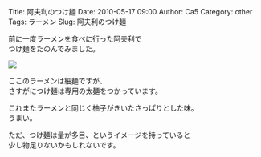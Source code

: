 Title: 阿夫利のつけ麺
Date: 2010-05-17 09:00
Author: Ca5
Category: other
Tags: ラーメン
Slug: 阿夫利のつけ麺

前に一度ラーメンを食べに行った阿夫利で  
つけ麺をたのんでみました。

[![](http://farm2.static.flickr.com/1349/4605421204_26b2f2d398_m.jpg)](http://www.flickr.com/photos/46200029@N06/4605421204/)  
  
ここのラーメンは細麺ですが、  
さすがにつけ麺は専用の太麺をつかっています。

これまたラーメンと同じく柚子がきいたさっぱりとした味。  
うまい。

ただ、つけ麺は量が多目、というイメージを持っていると  
少し物足りないかもしれないです。
